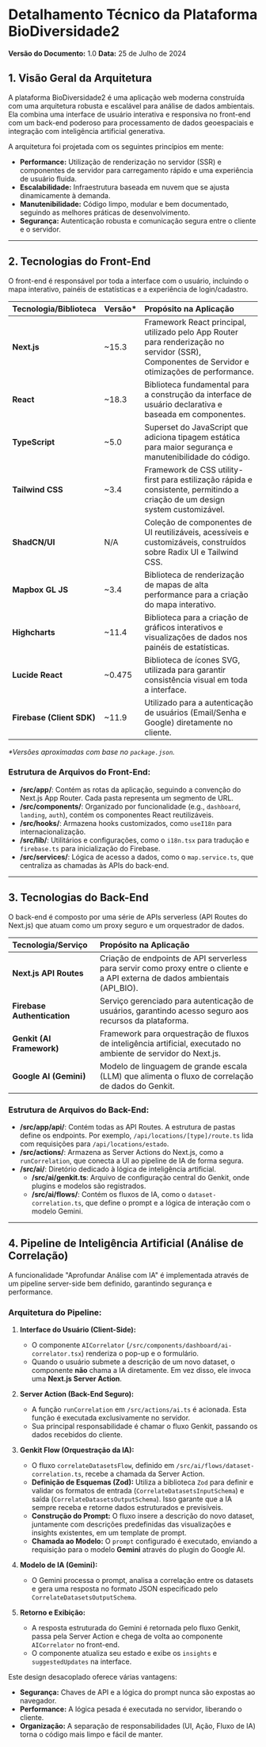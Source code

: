 
# Detalhamento Técnico da Plataforma BioDiversidade2

**Versão do Documento:** 1.0
**Data:** 25 de Julho de 2024

## 1. Visão Geral da Arquitetura

A plataforma BioDiversidade2 é uma aplicação web moderna construída com uma arquitetura robusta e escalável para análise de dados ambientais. Ela combina uma interface de usuário interativa e responsiva no front-end com um back-end poderoso para processamento de dados geoespaciais e integração com inteligência artificial generativa.

A arquitetura foi projetada com os seguintes princípios em mente:

-   **Performance:** Utilização de renderização no servidor (SSR) e componentes de servidor para carregamento rápido e uma experiência de usuário fluida.
-   **Escalabilidade:** Infraestrutura baseada em nuvem que se ajusta dinamicamente à demanda.
-   **Manutenibilidade:** Código limpo, modular e bem documentado, seguindo as melhores práticas de desenvolvimento.
-   **Segurança:** Autenticação robusta e comunicação segura entre o cliente e o servidor.

---

## 2. Tecnologias do Front-End

O front-end é responsável por toda a interface com o usuário, incluindo o mapa interativo, painéis de estatísticas e a experiência de login/cadastro.

| Tecnologia/Biblioteca | Versão* | Propósito na Aplicação |
| :--- | :--- | :--- |
| **Next.js** | ~15.3 | Framework React principal, utilizado pelo App Router para renderização no servidor (SSR), Componentes de Servidor e otimizações de performance. |
| **React** | ~18.3 | Biblioteca fundamental para a construção da interface de usuário declarativa e baseada em componentes. |
| **TypeScript** | ~5.0 | Superset do JavaScript que adiciona tipagem estática para maior segurança e manutenibilidade do código. |
| **Tailwind CSS** | ~3.4 | Framework de CSS utility-first para estilização rápida e consistente, permitindo a criação de um design system customizável. |
| **ShadCN/UI** | N/A | Coleção de componentes de UI reutilizáveis, acessíveis e customizáveis, construídos sobre Radix UI e Tailwind CSS. |
| **Mapbox GL JS** | ~3.4 | Biblioteca de renderização de mapas de alta performance para a criação do mapa interativo. |
| **Highcharts** | ~11.4 | Biblioteca para a criação de gráficos interativos e visualizações de dados nos painéis de estatísticas. |
| **Lucide React** | ~0.475 | Biblioteca de ícones SVG, utilizada para garantir consistência visual em toda a interface. |
| **Firebase (Client SDK)** | ~11.9 | Utilizado para a autenticação de usuários (Email/Senha e Google) diretamente no cliente. |

_*Versões aproximadas com base no `package.json`._

### Estrutura de Arquivos do Front-End:

-   **/src/app/**: Contém as rotas da aplicação, seguindo a convenção do Next.js App Router. Cada pasta representa um segmento de URL.
-   **/src/components/**: Organizado por funcionalidade (e.g., `dashboard`, `landing`, `auth`), contém os componentes React reutilizáveis.
-   **/src/hooks/**: Armazena hooks customizados, como `useI18n` para internacionalização.
-   **/src/lib/**: Utilitários e configurações, como o `i18n.tsx` para tradução e `firebase.ts` para inicialização do Firebase.
-   **/src/services/**: Lógica de acesso a dados, como o `map.service.ts`, que centraliza as chamadas às APIs do back-end.

---

## 3. Tecnologias do Back-End

O back-end é composto por uma série de APIs serverless (API Routes do Next.js) que atuam como um proxy seguro e um orquestrador de dados.

| Tecnologia/Serviço | Propósito na Aplicação |
| :--- | :--- |
| **Next.js API Routes** | Criação de endpoints de API serverless para servir como proxy entre o cliente e a API externa de dados ambientais (API_BIO). |
| **Firebase Authentication** | Serviço gerenciado para autenticação de usuários, garantindo acesso seguro aos recursos da plataforma. |
| **Genkit (AI Framework)** | Framework para orquestração de fluxos de inteligência artificial, executado no ambiente de servidor do Next.js. |
| **Google AI (Gemini)** | Modelo de linguagem de grande escala (LLM) que alimenta o fluxo de correlação de dados do Genkit. |

### Estrutura de Arquivos do Back-End:

-   **/src/app/api/**: Contém todas as API Routes. A estrutura de pastas define os endpoints. Por exemplo, `/api/locations/[type]/route.ts` lida com requisições para `/api/locations/estado`.
-   **/src/actions/**: Armazena as Server Actions do Next.js, como a `runCorrelation`, que conecta a UI ao pipeline de IA de forma segura.
-   **/src/ai/**: Diretório dedicado à lógica de inteligência artificial.
    -   **/src/ai/genkit.ts**: Arquivo de configuração central do Genkit, onde plugins e modelos são registrados.
    -   **/src/ai/flows/**: Contém os fluxos de IA, como o `dataset-correlation.ts`, que define o prompt e a lógica de interação com o modelo Gemini.

---

## 4. Pipeline de Inteligência Artificial (Análise de Correlação)

A funcionalidade "Aprofundar Análise com IA" é implementada através de um pipeline server-side bem definido, garantindo segurança e performance.

### Arquitetura do Pipeline:

1.  **Interface do Usuário (Client-Side):**
    -   O componente `AICorrelator` (`/src/components/dashboard/ai-correlator.tsx`) renderiza o pop-up e o formulário.
    -   Quando o usuário submete a descrição de um novo dataset, o componente **não** chama a IA diretamente. Em vez disso, ele invoca uma **Next.js Server Action**.

2.  **Server Action (Back-End Seguro):**
    -   A função `runCorrelation` em `/src/actions/ai.ts` é acionada. Esta função é executada exclusivamente no servidor.
    -   Sua principal responsabilidade é chamar o fluxo Genkit, passando os dados recebidos do cliente.

3.  **Genkit Flow (Orquestração da IA):**
    -   O fluxo `correlateDatasetsFlow`, definido em `/src/ai/flows/dataset-correlation.ts`, recebe a chamada da Server Action.
    -   **Definição de Esquemas (Zod):** Utiliza a biblioteca `Zod` para definir e validar os formatos de entrada (`CorrelateDatasetsInputSchema`) e saída (`CorrelateDatasetsOutputSchema`). Isso garante que a IA sempre receba e retorne dados estruturados e previsíveis.
    -   **Construção do Prompt:** O fluxo insere a descrição do novo dataset, juntamente com descrições predefinidas das visualizações e insights existentes, em um template de prompt.
    -   **Chamada ao Modelo:** O `prompt` configurado é executado, enviando a requisição para o modelo **Gemini** através do plugin do Google AI.

4.  **Modelo de IA (Gemini):**
    -   O Gemini processa o prompt, analisa a correlação entre os datasets e gera uma resposta no formato JSON especificado pelo `CorrelateDatasetsOutputSchema`.

5.  **Retorno e Exibição:**
    -   A resposta estruturada do Gemini é retornada pelo fluxo Genkit, passa pela Server Action e chega de volta ao componente `AICorrelator` no front-end.
    -   O componente atualiza seu estado e exibe os `insights` e `suggestedUpdates` na interface.

Este design desacoplado oferece várias vantagens:

-   **Segurança:** Chaves de API e a lógica do prompt nunca são expostas ao navegador.
-   **Performance:** A lógica pesada é executada no servidor, liberando o cliente.
-   **Organização:** A separação de responsabilidades (UI, Ação, Fluxo de IA) torna o código mais limpo e fácil de manter.

